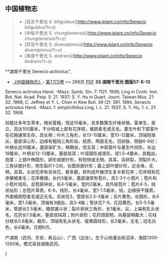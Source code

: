 

## 中国植物志

> * [双舌千里光  S.  biligulatus](http://www.iplant.cn/info/Senecio biligulatus?t=z)
> * [中甸千里光  S.  chungtienensis](http://www.iplant.cn/info/Senecio chungtienensis?t=z)
> * [异羽千里光  S.  diversipinnus](http://www.iplant.cn/info/Senecio diversipinnus?t=z)
> * [黑缘千里光  S.  dodrans](http://www.iplant.cn/info/Senecio dodrans?t=z)


**湖南千里光 Senecio actinotus",


* [《中国植物志》](http://www.iplant.cn/frps)- [第77(1)卷](http://www.iplant.cn/frps/vol/77(1)) >> 266页 [PDF](http://www.iplant.cn/frps/pdf/77(1)/266a.PDF)
**33.湖南千里光 图版57: 6-13**

Senecio actinotus Hand. -Mazz. Symb. Sin. 7: 1121. 1936; Ling in Contr. Inst. Bot. Nat. Acad. Peip. 5: 21. 1937; S. Y. Hu in Quart. Journ. Taiwan Mus. 21: 32. 1968; C. Jeffrey et Y. L. Chen in Kew Bull. 39 (2): 391. 1984. Senecio actinotus Hand. -Mazz. f. simplicifolius Ling, l. c. 21. 1937; S. Y. Hu, 1. c. 21: 32. 1968.

较粗壮多年生草本，根状茎粗，径达15毫米，具多数簇生纤维状根。茎单生，直立，高达100厘米，不分枝或上部有花序枝，被疏柔毛或无毛。基生叶和下部茎叶在花期通常生存，具长柄；叶片三角形，长13-15厘米，宽10-12厘米，顶端短渐尖，基部深心形，边缘有粗钝三角形齿，纸质，两面无毛，羽状脉，侧脉6-9对；叶柄长达19厘米，基部渐扩大，稍鞘状，但无耳；中部茎叶与基生叶同形，长达18厘米，叶柄长12-13厘米，基部具耳；叶耳圆形或肾形，径1.5-4厘米，具粗齿，抱茎；上部叶椭圆形，卵形或披针形，有短柄或无柄，具耳，羽状裂，顶裂片大，三角状披针形，侧生裂片1-2对，长圆状披针形；最上部叶披针形，近全缘，无柄，具耳。头状花序有舌状花，极多数，排列成开展顶生复伞房花序；花序枝和花序梗被柔毛；花序梗细，长约3毫米，基部通常有苞片，具2-3个小苞片；苞片和小苞片线形。总苞狭钟状，长4-5毫米，宽约2毫米，具外层苞片；苞片4-5，线状钻形；总苞片草质，6-8，线形，长4毫米，宽1-1.5毫米，钝，边缘狭干膜质，外面被疏短柔毛或近无毛。舌状花3，管部长2.5-3毫米；舌片黄色，长圆形，长4毫米，宽1.3毫米，顶端有3细齿，具3-4脉；管状花7-9，花冠黄色，长5-5.5毫米，管部长2.5毫米，檐部漏斗状；裂片卵状三角形，长1毫米，尖，上端有乳头状毛，花药长1.5毫米，基部具钝耳；附片卵形；花药颈部短，向基部稍膨大；花柱分枝长0.8毫米，截形，顶端有乳头状毛、瘦果圆柱形，长2毫米，无毛；冠毛白色，长4毫米。花期6月。

产湖南（武冈、东安、紫云山）、广西（边龙）。生于山地灌丛和沼泽，海拔1200-1260米。模式采自湖南武冈。



}